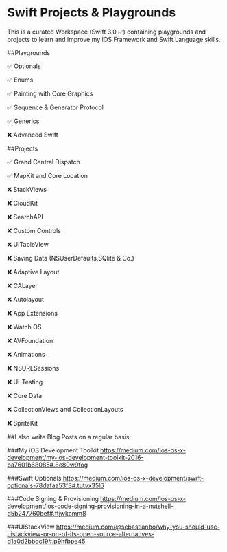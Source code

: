 # Swift Projects & Playgrounds

This is a curated Workspace (Swift 3.0 ✅) containing playgrounds and projects to learn and improve my iOS Framework and Swift Language skills.

##Playgrounds

✅ Optionals

✅ Enums

✅ Painting with Core Graphics

✅ Sequence & Generator Protocol

✅ Generics

❌ Advanced Swift 

##Projects 

✅ Grand Central Dispatch

✅ MapKit and Core Location 

❌ StackViews

❌ CloudKit

❌ SearchAPI

❌ Custom Controls

❌ UITableView

❌ Saving Data (NSUserDefaults,SQlite & Co.)

❌ Adaptive Layout 

❌ CALayer

❌ Autolayout

❌ App Extensions

❌ Watch OS

❌ AVFoundation

❌ Animations

❌ NSURLSessions

❌ UI-Testing

❌ Core Data

❌ CollectionViews and CollectionLayouts

❌ SpriteKit

##I also write Blog Posts on a regular basis:

###My iOS Development Toolkit
https://medium.com/ios-os-x-development/my-ios-development-toolkit-2016-ba7601b68085#.8e80w9fog

###Swift Optionals
https://medium.com/ios-os-x-development/swift-optionals-78dafaa53f3#.tutvx35l6

###Code Signing & Provisioning
https://medium.com/ios-os-x-development/ios-code-signing-provisioning-in-a-nutshell-d5b247760bef#.ftjwkamm8

###UIStackView
https://medium.com/@sebastianbo/why-you-should-use-uistackview-or-on-of-its-open-source-alternatives-d1a0d2bbdc19#.p9hfbpe45
